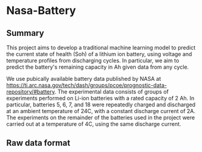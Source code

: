 # Nasa-Battery

## Summary

This project aims to develop a traditional machine learning model to predict the current state of health (Soh) of a lithium ion battery, using voltage and temperature profiles from discharging cycles. In particular, we aim to predict the battery's remaining capacity in Ah given data from any cycle.

We use pubically available battery data published by NASA at https://ti.arc.nasa.gov/tech/dash/groups/pcoe/prognostic-data-repository/#battery. The experimental data consists of groups of experiments performed on Li-ion batteries with a rated capacity of 2 Ah. In particular, batteries 5, 6, 7, and 18 were repeatedly charged and discharged at an ambient temperature of 24C, with a constant discharge current of 2A. The experiments on the remainder of the batteries used in the project were carried out at a temperature of 4C, using the same discharge current.

## Raw data format
